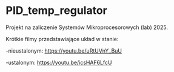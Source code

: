 # PID_temp_regulator
Projekt na zaliczenie Systemów Mikroprocesorowych (lab) 2025. 

Krótkie filmy przedstawiające układ w stanie: 

-nieustalonym: 
https://youtu.be/uRtUVnY_BuU 

-ustalonym: 
https://youtu.be/icsHAF6LfcU

